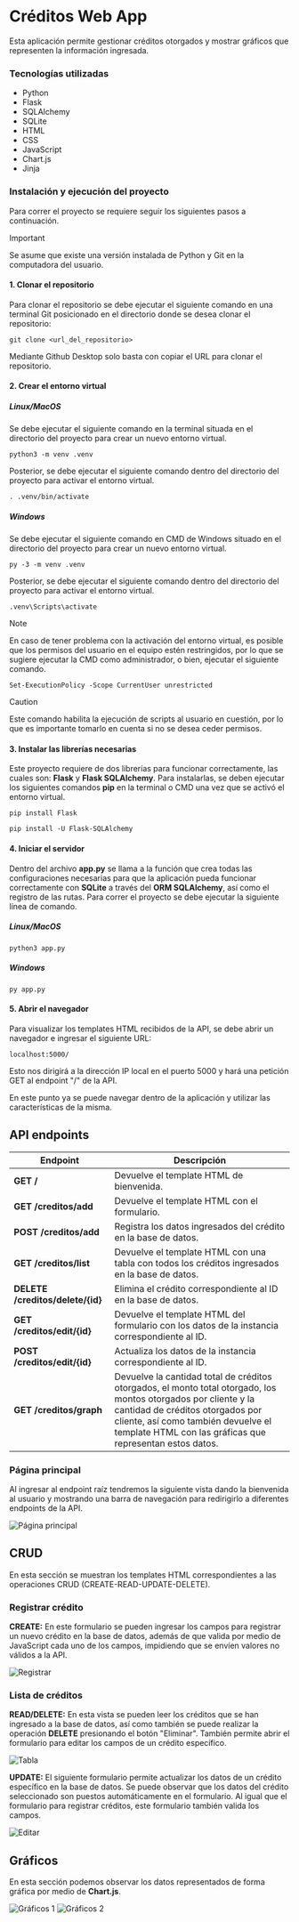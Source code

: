 # Créditos Web App 

Esta aplicación permite gestionar créditos otorgados y mostrar gráficos que representen la información ingresada. 

### Tecnologías utilizadas
- Python
- Flask
- SQLAlchemy
- SQLite
- HTML
- CSS
- JavaScript
- Chart.js
- Jinja

### Instalación y ejecución del proyecto
Para correr el proyecto se requiere seguir los siguientes pasos a continuación. 

> [!IMPORTANT]
> Se asume que existe una versión instalada de Python y Git en la computadora del usuario. 

#### 1. Clonar el repositorio
Para clonar el repositorio se debe ejecutar el siguiente comando en una terminal Git posicionado en el directorio donde se desea clonar el repositorio:

```
git clone <url_del_repositorio>
```

Mediante Github Desktop solo basta con copiar el URL para clonar el repositorio.

#### 2. Crear el entorno virtual

##### Linux/MacOS

Se debe ejecutar el siguiente comando en la terminal situada en el directorio del proyecto para crear un nuevo entorno virtual.

```
python3 -m venv .venv
```

Posterior, se debe ejecutar el siguiente comando dentro del directorio del proyecto para activar el entorno virtual. 

```
. .venv/bin/activate
```

##### Windows
Se debe ejecutar el siguiente comando en CMD de Windows situado en el directorio del proyecto para crear un nuevo entorno virtual.
```
py -3 -m venv .venv
```

Posterior, se debe ejecutar el siguiente comando dentro del directorio del proyecto para activar el entorno virtual. 
```
.venv\Scripts\activate
```
> [!NOTE]
> En caso de tener problema con la activación del entorno virtual, es posible que los permisos del usuario en el equipo estén restringidos, por lo que se sugiere ejecutar la CMD como administrador, o bien, ejecutar el siguiente comando.

```
Set-ExecutionPolicy -Scope CurrentUser unrestricted
```

> [!CAUTION]
> Este comando habilita la ejecución de scripts al usuario en cuestión, por lo que es importante tomarlo en cuenta si no se desea ceder permisos.

#### 3. Instalar las librerías necesarias
Este proyecto requiere de dos librerías para funcionar correctamente, las cuales son: **Flask** y **Flask SQLAlchemy**. Para instalarlas, se deben ejecutar los siguientes comandos **pip** en la terminal o CMD una vez que se activó el entorno virtual.

```
pip install Flask

pip install -U Flask-SQLAlchemy
```


#### 4. Iniciar el servidor
Dentro del archivo **app.py** se llama a la función que crea todas las configuraciones necesarias para que la aplicación pueda funcionar correctamente con **SQLite** a través del **ORM SQLAlchemy**, así como el registro de las rutas. Para correr el proyecto se debe ejecutar la siguiente línea de comando.

##### Linux/MacOS
```
python3 app.py
``` 

##### Windows
```
py app.py
``` 

#### 5. Abrir el navegador
Para visualizar los templates HTML recibidos de la API, se debe abrir un navegador e ingresar el siguiente URL:
```
localhost:5000/
``` 
Esto nos dirigirá a la dirección IP local en el puerto 5000 y hará una petición GET al endpoint "/" de la API.

En este punto ya se puede navegar dentro de la aplicación y utilizar las características de la misma.

## API endpoints

| Endpoint       | Descripción                                                                 |
| -------------- | --------------------------------------------------------------------------- |
| **GET  /** | Devuelve el template HTML de bienvenida.                                |
| **GET  /creditos/add** | Devuelve el template HTML con el formulario.                                |
| **POST /creditos/add** | Registra los datos ingresados del crédito en la base de datos.              |  
| **GET /creditos/list** | Devuelve el template HTML con una tabla con todos los créditos ingresados en la base de datos.                  |
| **DELETE /creditos/delete/{id}** | Elimina el crédito correspondiente al ID en la base de datos.     |    
| **GET /creditos/edit/{id}** | Devuelve el template HTML del formulario con los datos de la instancia correspondiente al ID. |
| **POST /creditos/edit/{id}** | Actualiza los datos de la instancia correspondiente al ID.               | 
| **GET /creditos/graph**  | Devuelve la cantidad total de créditos otorgados, el monto total otorgado, los montos otorgados por cliente y la cantidad de créditos otorgados por cliente, así como también devuelve el template HTML con las gráficas que representan estos datos.                  |



### Página principal

Al ingresar al endpoint raíz tendremos la siguiente vista dando la bienvenida al usuario y mostrando una barra de navegación para redirigirlo a diferentes endpoints de la API.

![Página principal](./img/main.png)

## CRUD

En esta sección se muestran los templates HTML correspondientes a las operaciones CRUD (CREATE-READ-UPDATE-DELETE).

### Registrar crédito

**CREATE:**
En este formulario se pueden ingresar los campos para registrar un nuevo crédito en la base de datos, además de que valida por medio de JavaScript cada uno de los campos, impidiendo que se envíen valores no válidos a la API.

![Registrar](./img/addForm.png)


### Lista de créditos

**READ/DELETE:** 
En esta vista se pueden leer los créditos que se han ingresado a la base de datos, así como también se puede realizar la operación **DELETE** presionando el botón "Eliminar". También permite abrir el formulario para editar los campos de un crédito específico.

![Tabla](./img/listForm.png)

**UPDATE:**
El siguiente formulario permite actualizar los datos de un crédito específico en la base de datos. Se puede observar que los datos del crédito seleccionado son puestos automáticamente en el formulario. Al igual que el formulario para registrar créditos, este formulario también valida los campos.

![Editar](./img/editForm.png)

## Gráficos

En esta sección podemos observar los datos representados de forma gráfica por medio de **Chart.js**.

![Gráficos 1](./img/graphs1.png)
![Gráficos 2](./img/graphs2.png)

